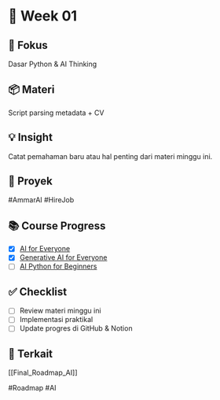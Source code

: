 # 📅 Week 01
## 🎯 Fokus
Dasar Python & AI Thinking
## 📦 Materi
Script parsing metadata + CV
## 💡 Insight
Catat pemahaman baru atau hal penting dari materi minggu ini.
## 🔧 Proyek
#AmmarAI  #HireJob
## 📚 Course Progress
- [x] [AI for Everyone](https://www.coursera.org/learn/ai-for-everyone/home/welcome)
- [x] [Generative AI for Everyone](https://www.coursera.org/learn/generative-ai-for-everyone/home/welcome)
- [ ] [AI Python for Beginners](https://www.coursera.org/learn/ai-python-for-beginners/home/welcome)
## ✅ Checklist
- [ ] Review materi minggu ini
- [ ] Implementasi praktikal
- [ ] Update progres di GitHub & Notion

## 🔗 Terkait
[[Final_Roadmap_AI]]

#Roadmap #AI